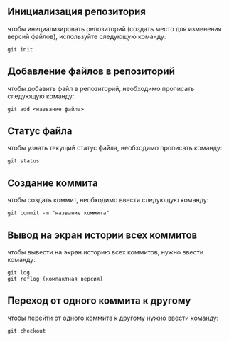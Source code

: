 ## Инициализация репозитория

чтобы инициализировать репозиторий (создать место для изменения версий файлов),
используйте следующую команду: 

```
git init
```
## Добавление файлов в репозиторий

чтобы добавить файл в репозиторий, необходимо прописать следующую команду:
```
git add <название файла>
```
## Статус файла

чтобы узнать текущий статус файла, необходимо прописать команду:
```
git status
```
## Создание коммита

чтобы создать коммит, необходимо ввести следующую команду:
```
git commit -m "название коммита"
```
## Вывод на экран истории всех коммитов

чтобы вывести на экран историю всех коммитов, нужно ввести команду:
```
git log
git reflog (компактная версия)
```
## Переход от одного коммита к другому

чтобы перейти от одного коммита к другому нужно ввести команду:
```
git checkout
```